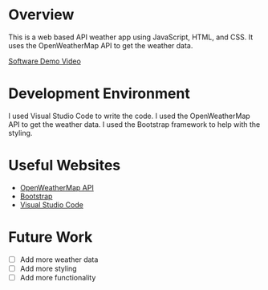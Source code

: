 # Overview

This is a web based API weather app using JavaScript, HTML, and CSS. It uses the OpenWeatherMap API to get the weather data. 

[Software Demo Video](http://youtube.link.goes.here)

# Development Environment

I used Visual Studio Code to write the code. I used the OpenWeatherMap API to get the weather data. I used the Bootstrap framework to help with the styling.

# Useful Websites

* [OpenWeatherMap API](https://openweathermap.org/api)
* [Bootstrap](https://getbootstrap.com/)
* [Visual Studio Code](https://code.visualstudio.com/)

# Future Work

- [ ] Add more weather data
- [ ] Add more styling
- [ ] Add more functionality
```

